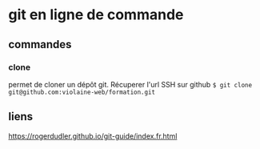 # git en ligne de commande

## commandes

### clone
permet de cloner un dépôt git. Récuperer l'url SSH sur github
`$ git clone git@github.com:violaine-web/formation.git`


## liens 
https://rogerdudler.github.io/git-guide/index.fr.html